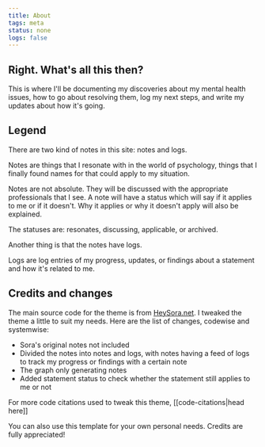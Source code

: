 ```yaml
---
title: About
tags: meta
status: none
logs: false
---
```


## Right. What's all this then?

This is where I'll be documenting my discoveries about my mental health issues, how to go about resolving them, log my next steps, and write my updates about how it's going.

## Legend

There are two kind of notes in this site: notes and logs.

Notes are things that I resonate with in the world of psychology, things that I finally found names for that could apply to my situation. 

Notes are not absolute. They will be discussed with the appropriate professionals that I see. A note will have a status which will say if it applies to me or if it doesn't. Why it applies or why it doesn't apply will also be explained.

The statuses are: resonates, discussing, applicable, or archived.

Another thing is that the notes have logs.

Logs are log entries of my progress, updates, or findings about a statement and how it's related to me. 

## Credits and changes

The main source code for the theme is from [HeySora.net](https://github.com/HeySora/garden.heysora.net). I tweaked the theme a little to suit my needs. Here are the list of changes, codewise and systemwise:

- Sora's original notes not included
- Divided the notes into notes and logs, with notes having a feed of logs to track my progress or findings with a certain note
- The graph only generating notes
- Added statement status to check whether the statement still applies to me or not

For more code citations used to tweak this theme, [[code-citations|head here]]

You can also use this template for your own personal needs. Credits are fully appreciated!